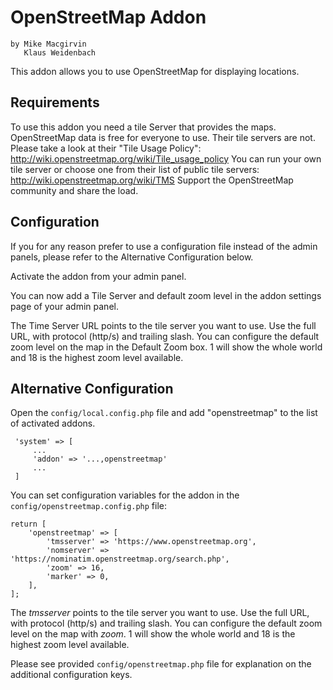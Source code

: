 OpenStreetMap Addon
===

	by Mike Macgirvin
	   Klaus Weidenbach

This addon allows you to use OpenStreetMap for displaying locations.

## Requirements

To use this addon you need a tile Server that provides the maps.
OpenStreetMap data is free for everyone to use. Their tile servers are not.
Please take a look at their "Tile Usage Policy":
http://wiki.openstreetmap.org/wiki/Tile_usage_policy
You can run your own tile server or choose one from their list of public
tile servers: http://wiki.openstreetmap.org/wiki/TMS
Support the OpenStreetMap community and share the load.

## Configuration

If you for any reason prefer to use a configuration file instead
of the admin panels, please refer to the Alternative Configuration below.

Activate the addon from your admin panel.

You can now add a Tile Server and default zoom level in the addon settings
page of your admin panel.

The Time Server URL points to the tile server you want to use. Use the full URL,
with protocol (http/s) and trailing slash. You can configure the default zoom
level on the map in the Default Zoom box.  1 will show the whole world and 18 is the highest
zoom level available.


## Alternative Configuration

Open the `config/local.config.php` file and add "openstreetmap" to the list of activated addons.

     'system' => [
         ...
         'addon' => '...,openstreetmap'
         ...
     ]

You can set configuration variables for the addon in the `config/openstreetmap.config.php` file:

	return [
		'openstreetmap' => [
			'tmsserver' => 'https://www.openstreetmap.org',
			'nomserver' => 'https://nominatim.openstreetmap.org/search.php',
			'zoom' => 16,
			'marker' => 0,
		],
	];

The *tmsserver* points to the tile server you want to use. Use the full URL,
with protocol (http/s) and trailing slash. You can configure the default zoom
level on the map with *zoom*. 1 will show the whole world and 18 is the highest
zoom level available.

Please see provided `config/openstreetmap.php` file for explanation on the additional configuration keys.
